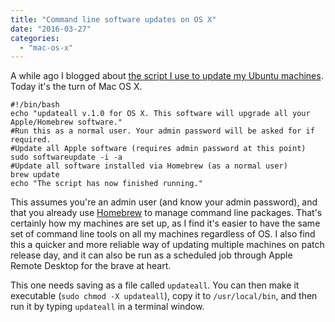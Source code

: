```yaml
---
title: "Command line software updates on OS X"
date: "2016-03-27"
categories: 
  - "mac-os-x"
---
```


A while ago I blogged about [the script I use to update my Ubuntu machines](http://teknostatik.co.uk/2015/11/28/updating-ubuntu/). Today it's the turn of Mac OS X.

```
#!/bin/bash
echo "updateall v.1.0 for OS X. This software will upgrade all your Apple/Homebrew software."
#Run this as a normal user. Your admin password will be asked for if required.
#Update all Apple software (requires admin password at this point)
sudo softwareupdate -i -a
#Update all software installed via Homebrew (as a normal user)
brew update
echo "The script has now finished running."
```

This assumes you're an admin user (and know your admin password), and that you already use [Homebrew](http://brew.sh/) to manage command line packages. That's certainly how my machines are set up, as I find it's easier to have the same set of command line tools on all my machines regardless of OS. I also find this a quicker and more reliable way of updating multiple machines on patch release day, and it can also be run as a scheduled job through Apple Remote Desktop for the brave at heart.

This one needs saving as a file called `updateall`. You can then make it executable (`sudo chmod -X updateall`), copy it to `/usr/local/bin`, and then run it by typing `updateall` in a terminal window.
